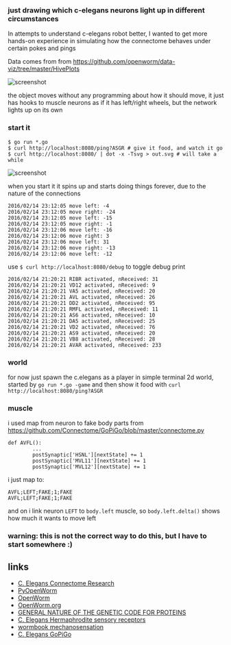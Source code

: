 ### just drawing which c-elegans neurons light up in different circumstances

In attempts to understand c-elegans robot better, I wanted to get more hands-on experience in simulating how the connectome behaves under certain pokes and pings

Data comes from from https://github.com/openworm/data-viz/tree/master/HivePlots

![screenshot](https://raw.githubusercontent.com/jackdoe/worm/master/out.gif)

the object moves without any programming about how it should move, it just has hooks to muscle neurons as if it has left/right wheels, but the network lights up on its own

### start it

```
$ go run *.go
$ curl http://localhost:8080/ping?ASGR # give it food, and watch it go
$ curl http://localhost:8080/ | dot -x -Tsvg > out.svg # will take a while
```

![screenshot](https://raw.githubusercontent.com/jackdoe/worm/master/out.png)

when you start it it spins up and starts doing things forever, due to the nature of the connections

```
2016/02/14 23:12:05 move left: -4
2016/02/14 23:12:05 move right: -24
2016/02/14 23:12:05 move left: -15
2016/02/14 23:12:05 move right: -1
2016/02/14 23:12:06 move left: -16
2016/02/14 23:12:06 move right: 3
2016/02/14 23:12:06 move left: 31
2016/02/14 23:12:06 move right: -13
2016/02/14 23:12:06 move left: -12
```

use `$ curl http://localhost:8080/debug` to toggle debug print

```
2016/02/14 21:20:21 RIBR activated, nReceived: 31
2016/02/14 21:20:21 VD12 activated, nReceived: 9
2016/02/14 21:20:21 VA5 activated, nReceived: 20
2016/02/14 21:20:21 AVL activated, nReceived: 26
2016/02/14 21:20:21 DD2 activated, nReceived: 95
2016/02/14 21:20:21 RMFL activated, nReceived: 11
2016/02/14 21:20:21 AS6 activated, nReceived: 10
2016/02/14 21:20:21 DA5 activated, nReceived: 25
2016/02/14 21:20:21 VD2 activated, nReceived: 76
2016/02/14 21:20:21 AS9 activated, nReceived: 20
2016/02/14 21:20:21 VB8 activated, nReceived: 28
2016/02/14 21:20:21 AVAR activated, nReceived: 233
```

### world

for now just spawn the c.elegans as a player in simple terminal 2d world, started by `go run *.go -game` and then show it food with `curl http://localhost:8080/ping?ASGR`

### muscle

i used map from neuron to fake body parts from https://github.com/Connectome/GoPiGo/blob/master/connectome.py

```
def AVFL():
        ...
        postSynaptic['HSNL'][nextState] += 1
        postSynaptic['MVL11'][nextState] += 1
        postSynaptic['MVL12'][nextState] += 1
```

i just map to:

```
AVFL;LEFT;FAKE;1;FAKE
AVFL;LEFT;FAKE;1;FAKE
```

and on i link neuron `LEFT` to `body.left` muscle, so `body.left.delta()` shows how much it wants to move left

### warning: this is not the correct way to do this, but I have to start somewhere :)

## links 

* [C. Elegans Connectome Research](http://www.connectomeengine.com/Home/CElegans)
* [PyOpenWorm](https://github.com/openworm/PyOpenWorm)
* [OpenWorm](https://github.com/openworm/)
* [OpenWorm.org](http://www.openworm.org/)
* [GENERAL NATURE OF THE GENETIC CODE FOR PROTEINS](https://profiles.nlm.nih.gov/ps/access/SCBCBJ.pdf)
* [C. Elegans Hermaphrodite sensory receptors](http://wormatlas.org/hermaphrodite/nervous/Images/neurotable1leg.htm)
* [wormbook mechanosensation](http://www.wormbook.org/chapters/www_mechanosensation/mechanosensation.html)
* [C. Elegans GoPiGo](https://github.com/Connectome/GoPiGo)